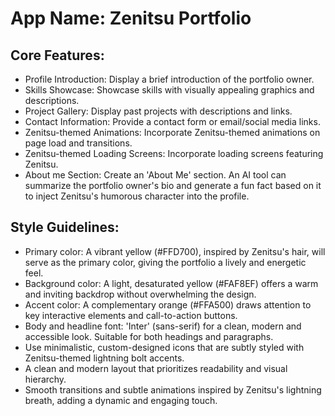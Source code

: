 # **App Name**: Zenitsu Portfolio

## Core Features:

- Profile Introduction: Display a brief introduction of the portfolio owner.
- Skills Showcase: Showcase skills with visually appealing graphics and descriptions.
- Project Gallery: Display past projects with descriptions and links.
- Contact Information: Provide a contact form or email/social media links.
- Zenitsu-themed Animations: Incorporate Zenitsu-themed animations on page load and transitions.
- Zenitsu-themed Loading Screens: Incorporate loading screens featuring Zenitsu.
- About me Section: Create an 'About Me' section. An AI tool can summarize the portfolio owner's bio and generate a fun fact based on it to inject Zenitsu's humorous character into the profile. 

## Style Guidelines:

- Primary color: A vibrant yellow (#FFD700), inspired by Zenitsu's hair, will serve as the primary color, giving the portfolio a lively and energetic feel.
- Background color: A light, desaturated yellow (#FAF8EF) offers a warm and inviting backdrop without overwhelming the design.
- Accent color: A complementary orange (#FFA500) draws attention to key interactive elements and call-to-action buttons.
- Body and headline font: 'Inter' (sans-serif) for a clean, modern and accessible look. Suitable for both headings and paragraphs.
- Use minimalistic, custom-designed icons that are subtly styled with Zenitsu-themed lightning bolt accents.
- A clean and modern layout that prioritizes readability and visual hierarchy.
- Smooth transitions and subtle animations inspired by Zenitsu's lightning breath, adding a dynamic and engaging touch.